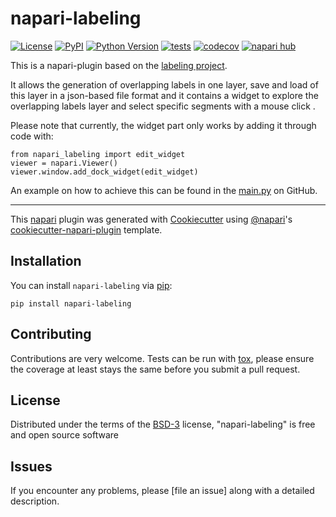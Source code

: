 # napari-labeling

[![License](https://img.shields.io/pypi/l/napari-labeling.svg?color=green)](https://github.com/tomburke-rse/napari-labeling/raw/main/LICENSE)
[![PyPI](https://img.shields.io/pypi/v/napari-labeling.svg?color=green)](https://pypi.org/project/napari-labeling)
[![Python Version](https://img.shields.io/pypi/pyversions/napari-labeling.svg?color=green)](https://python.org)
[![tests](https://github.com/tomburke-rse/napari-labeling/workflows/tests/badge.svg)](https://github.com/tomburke-rse/napari-labeling/actions)
[![codecov](https://codecov.io/gh/tomburke-rse/napari-labeling/branch/main/graph/badge.svg)](https://codecov.io/gh/tomburke-rse/napari-labeling)
[![napari hub](https://img.shields.io/endpoint?url=https://api.napari-hub.org/shields/napari-labeling)](https://napari-hub.org/plugins/napari-labeling)

This is a napari-plugin based on the [labeling project].

It allows the generation of overlapping labels in one layer, save and load of this layer in a json-based file format and
it contains a widget to explore the overlapping labels layer and select specific segments with a mouse click .

Please note that currently, the widget part only works by adding it through code with:

    from napari_labeling import edit_widget
    viewer = napari.Viewer()
    viewer.window.add_dock_widget(edit_widget)

An example on how to achieve this can be found in the [main.py] on GitHub.

----------------------------------

This [napari] plugin was generated with [Cookiecutter] using [@napari]'s [cookiecutter-napari-plugin] template.

<!--
Don't miss the full getting started guide to set up your new package:
https://github.com/napari/cookiecutter-napari-plugin#getting-started

and review the napari docs for plugin developers:
https://napari.org/plugins/stable/index.html
-->

## Installation

You can install `napari-labeling` via [pip]:

    pip install napari-labeling




## Contributing

Contributions are very welcome. Tests can be run with [tox], please ensure
the coverage at least stays the same before you submit a pull request.

## License

Distributed under the terms of the [BSD-3] license,
"napari-labeling" is free and open source software

## Issues

If you encounter any problems, please [file an issue] along with a detailed description.

[napari]: https://github.com/napari/napari
[Cookiecutter]: https://github.com/audreyr/cookiecutter
[@napari]: https://github.com/napari
[MIT]: http://opensource.org/licenses/MIT
[BSD-3]: http://opensource.org/licenses/BSD-3-Clause
[GNU GPL v3.0]: http://www.gnu.org/licenses/gpl-3.0.txt
[GNU LGPL v3.0]: http://www.gnu.org/licenses/lgpl-3.0.txt
[Apache Software License 2.0]: http://www.apache.org/licenses/LICENSE-2.0
[Mozilla Public License 2.0]: https://www.mozilla.org/media/MPL/2.0/index.txt
[cookiecutter-napari-plugin]: https://github.com/napari/cookiecutter-napari-plugin

[napari]: https://github.com/napari/napari
[tox]: https://tox.readthedocs.io/en/latest/
[pip]: https://pypi.org/project/pip/
[PyPI]: https://pypi.org/

[labeling project]: https://github.com/Labelings/Labeling
[main.py]: https://github.com/Labelings/Labeling/blob/main/main.py
